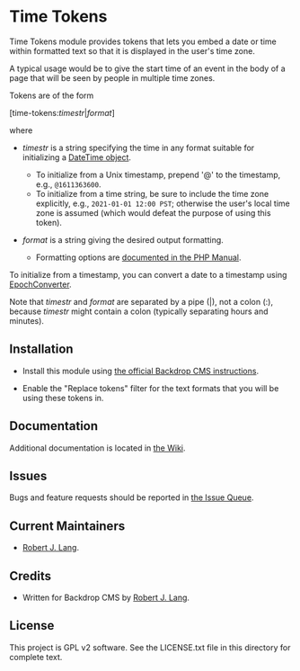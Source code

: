 Time Tokens
================

Time Tokens module provides tokens that lets you embed a date or time within formatted text so that it is displayed in the user's time zone. 

A typical usage would be to give the start time of an event in the body of a page that will be seen by people in multiple time zones.

Tokens are of the form

[time-tokens:_timestr_|_format_]

where

* _timestr_ is a string specifying the time in any format suitable for initializing a [DateTime object](https://www.php.net/manual/en/class.datetime).
  * To initialize from a Unix timestamp, prepend '@' to the timestamp, e.g., `@1611363600`.
  * To initialize from a time string, be sure to include the time zone explicitly, e.g., `2021-01-01 12:00 PST`; otherwise the user's local time zone is assumed (which would defeat the purpose of using this token).

* _format_ is a string giving the desired output formatting.
  * Formatting options are [documented in the PHP Manual](https://www.php.net/manual/en/datetime.format).

To initialize from a timestamp, you can convert a date to a timestamp using [EpochConverter](https://www.epochconverter.com).

Note that _timestr_ and _format_ are separated by a pipe (|), not a colon (:), because _timestr_ might contain a colon (typically separating hours and minutes).


Installation
------------

- Install this module using [the official Backdrop CMS instructions](https://backdropcms.org/guide/modules).

- Enable the "Replace tokens" filter for the text formats that you will be using these tokens in.

Documentation
-------------

Additional documentation is located in [the Wiki](https://github.com/backdrop-contrib/time-tokens/wiki/Documentation).

Issues
------

Bugs and feature requests should be reported in [the Issue Queue](https://github.com/backdrop-contrib/time_tokens/issues).

Current Maintainers
-------------------

- [Robert J. Lang](https://github.com/bugfolder).

Credits
-------

- Written for Backdrop CMS by [Robert J. Lang](https://github.com/bugfolder).

License
-------

This project is GPL v2 software.
See the LICENSE.txt file in this directory for complete text.

